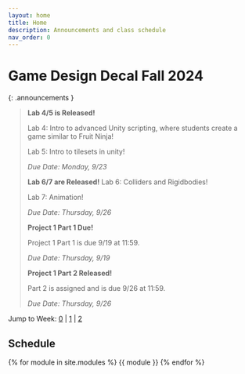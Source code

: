 ```yaml
---
layout: home
title: Home
description: Announcements and class schedule
nav_order: 0
---
```


# Game Design Decal Fall 2024

{: .announcements }
> **Lab 4/5 is Released!**
>
> Lab 4: Intro to advanced Unity scripting, where students create a game similar to Fruit Ninja!
> 
> Lab 5: Intro to tilesets in unity!
>
> *Due Date: Monday, 9/23*
>
> **Lab 6/7 are Released!**
> Lab 6: Colliders and Rigidbodies!
> 
> Lab 7: Animation!
>
> *Due Date: Thursday, 9/26*
>
> **Project 1 Part 1 Due!**
>
> Project 1 Part 1 is due 9/19 at 11:59.
>
> *Due Date: Thursday, 9/19*
>
> **Project 1 Part 2 Released!**
>
> Part 2 is assigned and is due 9/26 at 11:59.
>
> *Due Date: Thursday, 9/26*

Jump to Week: [0](#week-0) \| [1](#week-1) \| [2](#week-2)

<!-- \| [2](#week-2) \| [3](#week-3) \| [4](#week-4) \| [5](#week-5) \| [6](#week-6) \| [7](#week-7) \| [8](#week-8) \| [9](#week-9) \| [10](#week-10) \| [11](#week-11) \| [12](#week-12) \| [13](#week-13) \| [14](#week-14) -->
## Schedule

{% for module in site.modules %}
{{ module }}
{% endfor %}

[Lab 0: Setup Unity]: ./pages/labs/lab0/lab0
[Lab 1]: ./pages/labs/lab1/lab1
[Lab 2]: ./pages/labs/lab2/lab2
[Lab 3]: ./pages/labs/lab3/lab3
[Lab 4]: ./pages/labs/lab4/lab4
[Lab 5]: ./pages/labs/lab5/lab5
[Lab 6]: ./pages/labs/lab6/lab6
[Lab 7]: ./pages/labs/lab7/lab7
[Lab 8]: ./pages/labs/lab8/lab8
[Lab 9]: ./pages/labs/lab9/lab9
[Lab 10]: ./pages/labs/lab10/lab10
[Lab 11]: ./pages/labs/lab11/lab11
[Lab 12]: ./pages/labs/lab12/lab12
[Lab 13]: ./pages/labs/lab13/lab13
[Lab 14]: ./pages/labs/lab14/lab14
[Lab 15]: ./pages/labs/lab15/lab15
[Lab 16]: ./pages/labs/lab16/lab16
[Lab 17]: ./pages/labs/lab17/lab17
[Project 1]: ./pages/projects/Projects
[Project 2]: ./pages/projects/project2/project2
[Project 3]: ./pages/projects/project3/project3

[form]: https://forms.gle/WrDUcRKpRqHvDXwA7

[Apply]: https://tinyurl.com/fa24gddapp

